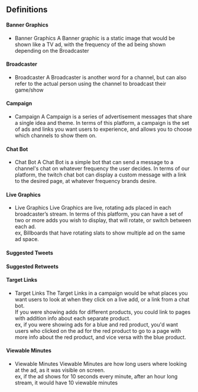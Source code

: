 ## Definitions

#### Banner Graphics
- Banner Graphics
   A Banner graphic is a static image that would be shown like a TV ad, with the frequency of the ad being shown depending on the Broadcaster

#### Broadcaster
- Broadcaster
   A Broadcaster is another word for a channel, but can also refer to the actual person using the channel to broadcast their game/show

#### Campaign
- Campaign
   A Campaign is a series of advertisement messages that share a single idea and theme. In terms of this platform, a campaign is the set of ads and links you want users to experience, and allows you to choose which channels to show them on.

#### Chat Bot
- Chat Bot
   A Chat Bot is a simple bot that can send a message to a channel's chat on whatever frequency the user decides. In terms of our platform, the twitch chat bot can display a custom message with a link to the desired page, at whatever frequency brands desire.

#### Live Graphics
- Live Graphics
   Live Graphics are live, rotating ads placed in each broadcaster’s stream. In terms of this platform, you can have a set of two or more adds you wish to display, that will rotate, or switch between each ad.   
      ex, Billboards that have rotating slats to show multiple ad on the same ad space.

#### Suggested Tweets

#### Suggested Retweets

#### Target Links
- Target Links
   The Target Links in a campaign would be what places you want users to look at when they click on a live add, or a link from a chat bot.  
      If you were showing adds for different products, you could link to pages with addition info about each separate product.  
         ex, if you were showing ads for a blue and red product, you'd want users who clicked on the ad for the red product to go to a page with more info about the red product, and vice versa with the blue product.

#### Viewable Minutes
- Viewable Minutes
   Viewable Minutes are how long users where looking at the ad, as it was visible on screen.  
      ex, if the ad shows for 10 seconds every minute, after an hour long stream, it would have 10 viewable minutes
